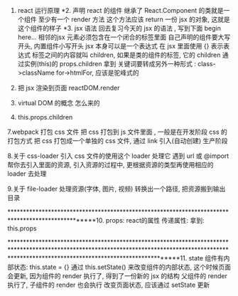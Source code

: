 1. react 运行原理
*2. 声明 react 的组件
    继承了 React.Component 的类就是一个组件
    至少有一个 render 方法
        这个方法应该 return 一份 jsx 的对象,
        这就是这个组件的样子
*3. jsx 语法
    回去复习今天的 jsx 的语法 , 写到下面
    begin here...
        相邻的jsx 元素必须包含在一个闭合的标签里面
        自己声明的组件要大写开头, 内置组件小写开头
        jsx 本身可以是一个表达式
        在 jsx 里面使用 {} 表示表达式
        标签之间的内容就叫 children, 如果是类的组件的标签, 它的 children 通过实例(this)的 props.children 拿到
        关键词要转成另外一种形式 : class->className for->htmlFor, 应该是驼峰式的

4. 把 jsx 渲染到页面
    reactDOM.render
5. virtual DOM 的概念 怎么来的
6. this.props.children

7.webpack 打包 css 文件
    把 css 打包到 js 文件里面 , 一般是在开发阶段 css 的打包方式
    把 css 打包成一个单独的 css 文件, 通过 link 引入(自动创建) 生产阶段

8.关于 css-loader
    引入 css 文件的使用这个 loader 处理它
    遇到 url 或 @import 帮你去引入里面的资源, 引入资源的过程中, 更根据资源的类型再使用相应的 loader 去处理

9.关于 file-loader
    处理资源(字体, 图片, 视频)
    转换出一个路径, 把资源搬到输出目录


**************************************************************************************************10. props: react的属性
    传递属性: <Content a="8"></Content>
    拿到: this.props

****************************************************************************************************************************************************************************************************11. state
    组件有内部状态: this.state = {}
    通过 this.setState() 来改变组件的内部状态, 这个时候页面会更新, 因为组件的 render 执行了, 得到了一份新的 jsx 的结构
    父组件的 render 执行了, 子组件的 render 也会执行
    改变页面状态, 应该通过 setState 更新